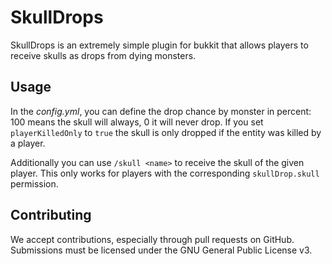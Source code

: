 SkullDrops
==========

SkullDrops is an extremely simple plugin for bukkit that allows players to receive skulls as drops from dying monsters.

Usage
---------
In the *config.yml*, you can define the drop chance by monster in percent: 100 means the skull will always, 0 it will never drop. If you set `playerKilledOnly` to `true` the skull is only dropped if the entity was killed by a player.

Additionally you can use `/skull <name>` to receive the skull of the given player. This only works for players with the corresponding `skullDrop.skull` permission.

Contributing
---------
We accept contributions, especially through pull requests on GitHub. Submissions 
must be licensed under the GNU General Public License v3.